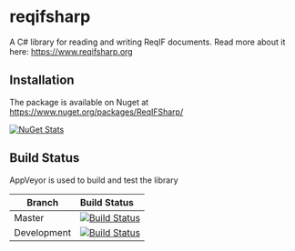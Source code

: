 # reqifsharp

A C# library for reading and writing ReqIF documents. Read more about it here: https://www.reqifsharp.org

## Installation

The package is available on Nuget at https://www.nuget.org/packages/ReqIFSharp/

[![NuGet Stats](https://img.shields.io/badge/nuget-v1.0.6-blue.svg)](https://www.nuget.org/packages/ReqIFSharp/)

## Build Status

AppVeyor is used to build and test the library

Branch | Build Status
------- | :------------
Master |  [![Build Status](https://ci.appveyor.com/api/projects/status/eisp790sqa4lsgmb/branch/master?svg=true)](https://ci.appveyor.com/api/projects/status/eisp790sqa4lsgmb)
Development |  [![Build Status](https://ci.appveyor.com/api/projects/status/eisp790sqa4lsgmb/branch/development?svg=true)](https://ci.appveyor.com/api/projects/status/eisp790sqa4lsgmb)



